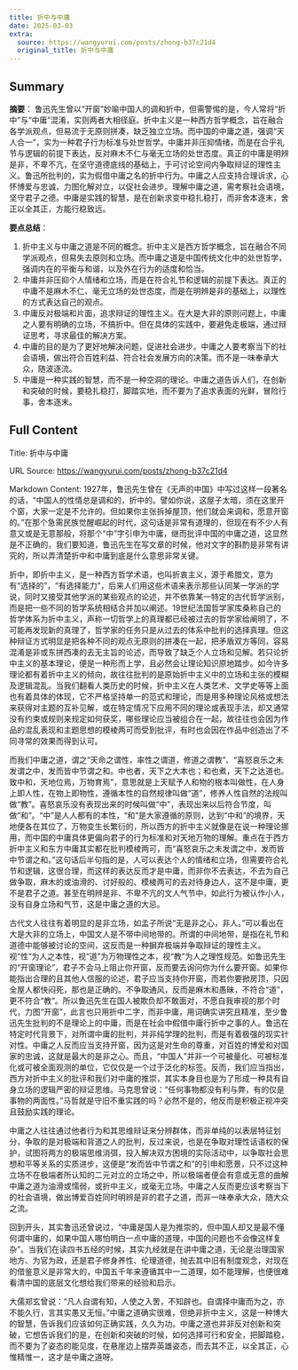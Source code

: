 ```yaml
---
title: 折中与中庸
date: 2025-03-03
extra:
  source: https://wangyurui.com/posts/zhong-b37c21d4
  original_title: 折中与中庸
---
```

## Summary
**摘要**：
鲁迅先生曾以“开窗”妙喻中国人的调和折中，但需警惕的是，今人常将“折中”与“中庸”混淆，实则两者大相径庭。折中主义是一种西方哲学概念，旨在融合各学派观点，但易流于无原则拼凑，缺乏独立立场。而中国的中庸之道，强调“天人合一”，实为一种君子行为标准与处世哲学。中庸并非压抑情绪，而是在合乎礼节与逻辑的前提下表达，反对麻木不仁与毫无立场的处世态度。真正的中庸是明辨是非，不卑不亢，在坚守道德底线的基础上，于可讨论空间内争取辩证的理性主义。鲁迅所批判的，实为假借中庸之名的折中行为。中庸之人应支持合理诉求，心怀博爱与忠诚，力图化解对立，以促社会进步。理解中庸之道，需考察社会语境，坚守君子之德。中庸是实践的智慧，是在创新求变中稳扎稳打，而非舍本逐末，舍正以全其正，方能行稳致远。

**要点总结**：
1.  折中主义与中庸之道是不同的概念。折中主义是西方哲学概念，旨在融合不同学派观点，但易失去原则和立场。而中庸之道是中国传统文化中的处世哲学，强调内在的平衡与和谐，以及外在行为的适度和恰当。
2.  中庸并非压抑个人情绪和立场，而是在符合礼节和逻辑的前提下表达。真正的中庸不是麻木不仁、毫无立场的处世态度，而是在明辨是非的基础上，以理性的方式表达自己的观点。
3.  中庸反对极端和片面，追求辩证的理性主义。在大是大非的原则问题上，中庸之人要有明确的立场，不搞折中。但在具体的实践中，要避免走极端，通过辩证思考，寻求最佳的解决方案。
4.  中庸的目的是为了更好地解决问题，促进社会进步。中庸之人要考察当下的社会语境，做出符合百姓利益、符合社会发展方向的决策。而不是一味奉承大众，随波逐流。
5.  中庸是一种实践的智慧，而不是一种空洞的理论。中庸之道告诉人们，在创新和突破的时候，要稳扎稳打，脚踏实地，而不要为了追求表面的光鲜，冒险行事，舍本逐末。
## Full Content
Title: 折中与中庸

URL Source: https://wangyurui.com/posts/zhong-b37c21d4

Markdown Content:
1927年，鲁迅先生曾在《无声的中国》中写过这样一段著名的话，“中国人的性情总是调和的，折中的。譬如你说，这屋子太暗，须在这里开个窗，大家一定是不允许的。但如果你主张拆掉屋顶，他们就会来调和，愿意开窗的。”在那个急需民族觉醒崛起的时代，这句话是非常有道理的，但现在有不少人有意又或是无意那般，将那个“中”字引申为中庸，继而批评中国的中庸之道，这显然是不正确的，我们要知道，鲁迅先生在写文章的时候，他对文字的斟酌是非常有讲究的，所以弄清楚折中和中庸到底是什么意思非常关键。

折中，即折中主义，是一种西方哲学术语，也叫折衷主义，源于希腊文，意为有“选择的”，“有选择能力”，后来人们用这些术语来表示那些认同某一学派的学说，同时又接受其他学派的某些观点的论述，并不依靠某一特定的古代哲学派别，而是把一些不同的哲学系统相结合并加以阐述。19世纪法国哲学家库桑称自己的哲学体系为折中主义，声称一切哲学上的真理都已经被过去的哲学家给阐明了，不可能再发现新的真理了，哲学家的任务只是从过去的体系中批判的选择真理。但这种辩证方式明显是把各种不同的观点无原则的拼凑在一起，把矛盾双方等同，容易混淆是非或东拼西凑的去无主旨的论述，而导致了缺乏个人立场和见解。若只论折中主义的基本理论，便是一种形而上学，且必然会让理论知识原地踏步。如今许多理论都有着折中主义的倾向，故往往批判的是原始折中主义中的立场和主张的模糊及逻辑混乱。当我们翻看人类历史的时候，折中主义在人类艺术、文学史等等上面也有着具体的体现，它不严格坚持单一的范式和理论，而是用多种理论风格或想法来获得对主题的互补见解，或在特定情况下应用不同的理论或表现手法，却又通常没有约束或规则来规定如何获奖，哪些理论应当被组合在一起，故往往也会因为作品的混乱表现和主题思想的模棱两可而受到批评，有时也会因在作品中创造出了不同寻常的效果而得到认可。

而我们中庸之道，谓之“天命之谓性，率性之谓道，修道之谓教”、“喜怒哀乐之未发谓之中，发而皆中节谓之和。中也者，天下之大本也；和也煮，天下之达道也。致中和，天地位焉，万物育焉”，意思就是上天赋予人和物的根本叫做性，在人身上即人性，在物上即物性，遵循本性的自然规律叫做“道”，修养人性自然的法规叫做“教”。喜怒哀乐没有表现出来的时候叫做“中”，表现出来以后符合节度，叫做“和”。“中”是人人都有的本性，“和”是大家遵循的原则，达到“中和”的境界，天地便各在其位了，万物变生长繁衍的，所以西方的折中主义就像是在说一种理论挪用，而中国的中庸具体更偏向君子的行为标准和对天地万物的理解。重点在于西方折中主义和东方中庸其实都在批判模棱两可，而“喜怒哀乐之未发谓之中，发而皆中节谓之和。”这句话后半句指的是，人可以表达个人的情绪和立场，但需要符合礼节和逻辑，这很合理，而这样的表达反而才是中庸，而非你不去表达，不去为自己做争取，麻木的或油滑的、讨好般的、模棱两可的去对待身边人，这不是中庸，更不是君子之道。甚至在明辨是非、不卑不亢的文人气节中，如此行为被认作小人，没有自身立场和气节，这是中庸之道的大忌。

古代文人往往有着明显的是非立场，如孟子所说“无是非之心，非人。”可以看出在大是大非的立场上，中国文人是不带中间地带的。所谓的中间地带，是指在礼节和道德中能够被讨论的空间，这反而是一种摒弃极端并争取辩证的理性主义。视“性”为人之本性，视“道”为万物理性之本，视“教”为人之理性规范。如鲁迅先生的“开窗理论”，君子不会马上阻止你开窗，反而要去询问你为什么要开窗。如果你能指出合理的且其他人信服的论述，君子应当支持你开窗，而若你要掀房顶，只因全屋人都快闷死，那也是正确的。不争取通风，反而是麻木和愚昧，不符合“道”，更不符合“教”。所以鲁迅先生在国人被欺负却不敢面对，不愿自我审视的那个时代，力图“开窗”，此言也只用折中二字，而非中庸，用词确实讲究且精准，至少鲁迅先生批判的不是理论上的中庸，而是在社会中假借中庸行折中之事的人。鲁迅在特定时代背景下，对所谓中庸的批判，并非纯学理的批判，而是有着极强的现实针对性。中庸之人反而应当支持开窗，因为这是对生命的尊重，对百姓的博爱和对国家的忠诚，这就是最大的是非之心。而且，“中国人”并非一个可被量化、可被标准化或可被全面观测的单位，它仅仅是一个过于泛化的标签。反而，我们应当指出，西方对折中主义的批评和我们对中庸的推崇，其实本身目也是为了形成一种具有自身立场的逻辑严密的辩证思维。马克思曾说：“任何事物都没有利与弊，有的仅是事物的两面性。”马哲就是守旧不重实践的吗？必然不是的，他反而是积极正视冲突且鼓励实践的理论。

中庸之人往往通过他者行为和其思维辩证来分辨群体，而非单纯的以表层特征划分，争取的是对极端和背道之人的批判，反过来说，也是在争取对理性话语权的保护，试图将两方的极端思维消弭，投入解决双方困境的实际活动中，以争取社会思想和平等关系的实质进步，这便是“发而皆中节谓之和”的引申和愿景，只不过这种立场不在极端者所认知的二元对立的立场之中，所以极端者便会有意或无意的曲解中庸之道为油滑或懦弱，或折中主义，或毫无立场。中庸之人反而更应该考察当下的社会语境，做出博爱百姓同时明辨是非的君子之道，而非一味奉承大众，随大众之流。

回到开头，其实鲁迅还曾说过，“中庸是国人是为推崇的，但中国人却又是最不懂何谓中庸的，如果中国人哪怕明白一点中庸的道理，中国的问题也不会像这样复杂”。当我们在读四书五经的时候，其实九经就是在讲中庸之道，无论是治理国家地方、为官为政，还是君子修身养性、伦理道德，抛去其中旧有制度观念，对现在的借鉴意义是非常大的，中国五千年来遵循其中一二道理，如不能理解，也便很难看清中国的底层文化想给我们带来的经验和启示。

大儒郑玄曾说：“凡人自谓有知，人使之入罟，不知辟也。自谓择中庸而为之，亦不能久行，言其实愚又无恒。”中庸之道确实很难，但绝非折中主义，这是一种博大的智慧，告诉我们应该如何正确实践，久久为功。中庸之道也并非反对创新和突破，它想告诉我们的是，在创新和突破的时候，如何选择可行和安全，把脚踏稳，而不要为了姿态的能见度，在悬崖边上摆弄英雄姿态，而去其不正，以全其正，心惟精惟一，这才是中庸之道呀。

